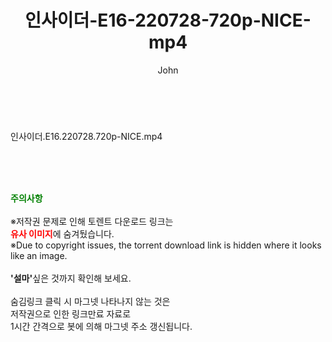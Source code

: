 ﻿---
layout: post
title:  "인사이더-E16-220728-720p-NICE-mp4"
author: John
categories: [ 드라마 ]
tags: [  ]
image:  
description: "인사이더-E16-220728-720p-NICE-mp4 torrent 정보 공유"
toc: true
toc_sticky: true
---

<br>
<div class="view-img">
<a class="view_image" href="https://torrentmobile59.com/bbs/view_image.php?fn=%2Fdata%2Ffile%2Fdrama%2F2345726642_bpNOma27_1e0b3d0017b28077fc28d25d8c1907764a133058.jpg" target="_blank"><img alt="" class="img-tag" content="https://torrentmobile59.com/data/file/drama/2345726642_bpNOma27_1e0b3d0017b28077fc28d25d8c1907764a133058.jpg" itemprop="image" src="https://torrentmobile59.com/data/file/drama/2345726642_bpNOma27_1e0b3d0017b28077fc28d25d8c1907764a133058.jpg"/></a></div><div class="view-content" itemprop="description">
<p>인사이더.E16.220728.720p-NICE.mp4<br/></p> </div>
    
<br><br><br>
<p data-ke-size="size16"><b><span style="color: green;">주의사항</span></b><br /><br />※저작권 문제로 인해 토렌트 다운로드 링크는<br /><b><span style="color: red;">유사 이미지</span></b>에 숨겨뒀습니다.<br />※Due to copyright issues, the torrent download link is hidden where it looks like an image.<br /><br /><b>'설마'</b>싶은 것까지 확인해 보세요.<br /><br />숨김링크 클릭 시 마그넷 나타나지 않는 것은<br />저작권으로 인한 링크만료 자료로<br />1시간 간격으로 봇에 의해 마그넷 주소 갱신됩니다.</p>
